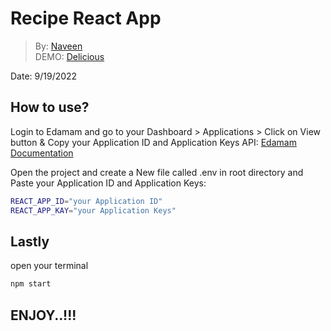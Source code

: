 # Recipe React App
> By: [Naveen](https://github.com/Code-kumar) <br />
DEMO: [Delicious](https://deliciouser.netlify.app/)

Date: 9/19/2022

## How to use?
Login to Edamam and go to your Dashboard > Applications > Click on View button & Copy your Application ID and Application Keys 
API: [Edamam](https://www.edamam.com/) [Documentation](https://developer.edamam.com/edamam-docs-recipe-api#/)

Open the project and create a New file called .env in root directory 
and Paste your Application ID and Application Keys:

```bash
REACT_APP_ID="your Application ID"
REACT_APP_KAY="your Application Keys"
``` 

## Lastly
open your terminal 

```bash
npm start
``` 

## ENJOY..!!!


